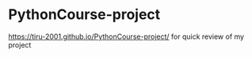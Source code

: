 # PythonCourse-project

 https://tiru-2001.github.io/PythonCourse-project/ for quick review of my project
